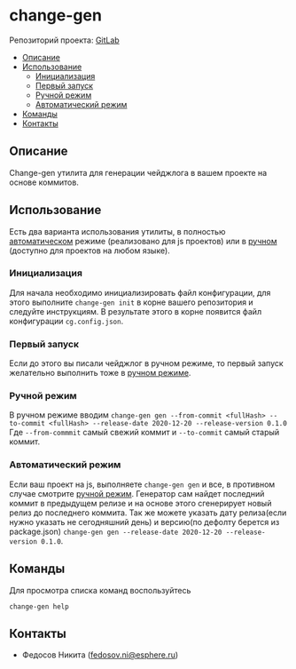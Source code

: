 # change-gen

Репозиторий проекта: [GitLab](http://gitlab.esphere.local/frontend/changelog-generator)

- [Описание](#Описание)
- [Использование](#Использование)
  - [Инициализация](#Инициализация)
  - [Первый запуск](#Первый-запуск)
  - [Ручной режим](#Ручной-режим)
  - [Автоматический режим](#Автоматический-режим)
- [Команды](#Команды)
- [Контакты](#Контакты)

## Описание

Change-gen утилита для генерации чейджлога в вашем проекте на основе коммитов.

## Использование
Есть два варианта использования утилиты, в полностью [автоматическом](#Автоматический-режим) режиме (реализовано для js проектов)
или в [ручном](#Ручной-режим) (доступно для проектов на любом языке).

### Инициализация
Для начала необходимо инициализировать файл конфигурации, для этого выполните `change-gen init`
в корне вашего репозитория и следуйте инструкциям. В результате этого в корне появится файл конфигурации `cg.config.json`.

### Первый запуск
Если до этого вы писали чейджлог в ручном режиме, то первый запуск желательно выполнить тоже в [ручном режиме](#Ручной-режим).

### Ручной режим
В ручном режиме вводим `change-gen gen --from-commit <fullHash> --to-commit <fullHash> --release-date 2020-12-20 --release-version 0.1.0`
Где `--from-commmit` самый свежий коммит и `--to-commit` самый старый коммит.

### Автоматический режим
Если ваш проект на js, выполняете `change-gen gen` и все, в противном случае смотрите [ручной режим](#Ручной-режим). Генератор сам найдет последний коммит в предыдущем релизе и на основе этого сгенерирует новый релиз до последнего коммита. Так же можете указать дату релиза(если нужно указать не сегодняшний день) и версию(по дефолту берется из package.json) `change-gen gen --release-date 2020-12-20 --release-version 0.1.0`.

## Команды

Для просмотра списка команд воспользуйтесь

`change-gen help`

## Контакты
- Федосов Никита (fedosov.ni@esphere.ru)


